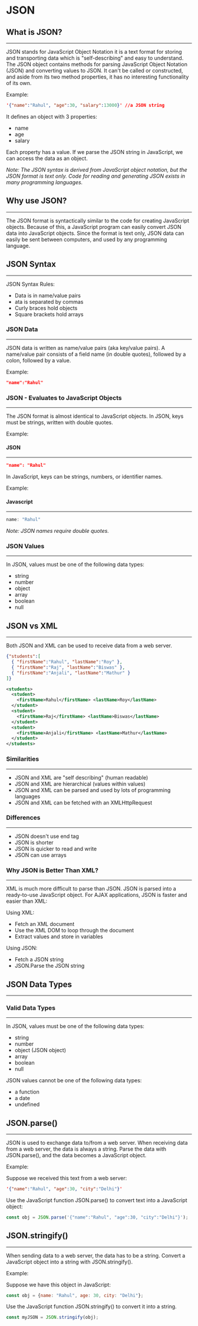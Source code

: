 # JSON


## What is JSON?
---

JSON stands for JavaScript Object Notation it is a text format for storing and transporting data which is "self-describing" and easy to understand. The JSON object contains methods for parsing JavaScript Object Notation (JSON) and converting values to JSON. It can't be called or constructed, and aside from its two method properties, it has no interesting functionality of its own.

Example:

```JSON
'{"name":"Rahul", "age":30, "salary":13000}' //a JSON string
```
It defines an object with 3 properties:
- name
- age
- salary
  
Each property has a value.
If we parse the JSON string in JavaScript, we can access the data as an object.

*Note: The JSON syntax is derived from JavaScript object notation, but the JSON format is text only. Code for reading and generating JSON exists in many programming languages.*

## Why use JSON?
---

The JSON format is syntactically similar to the code for creating JavaScript objects. Because of this, a JavaScript program can easily convert JSON data into JavaScript objects. Since the format is text only, JSON data can easily be sent between computers, and used by any programming language.

## JSON Syntax
---

JSON Syntax Rules:

- Data is in name/value pairs
- ata is separated by commas
- Curly braces hold objects
- Square brackets hold arrays

### JSON Data
---
JSON data is written as name/value pairs (aka key/value pairs). A name/value pair consists of a field name (in double quotes), followed by a colon, followed by a value.

Example:

```JSON
"name":"Rahul"
```

### JSON - Evaluates to JavaScript Objects
---
The JSON format is almost identical to JavaScript objects. In JSON, keys must be strings, written with double quotes.

Example:

#### JSON
---
```JSON
"name": "Rahul"
```

In JavaScript, keys can be strings, numbers, or identifier names.

Example:

#### Javascript
---
```js
name: "Rahul"
```

*Note: JSON names require double quotes.*

### JSON Values
---
In JSON, values must be one of the following data types:

- string
- number
- object
- array
- boolean
- null

## JSON vs XML
---

Both JSON and XML can be used to receive data from a web server.

```JSON
{"students":[
  { "firstName":"Rahul", "lastName":"Roy" },
  { "firstName":"Raj", "lastName":"Biswas" },
  { "firstName":"Anjali", "lastName":"Mathur" }
]}
```

```xml
<students>
  <student>
    <firstName>Rahul</firstName> <lastName>Roy</lastName>
  </student>
  <student>
    <firstName>Raj</firstName> <lastName>Biswas</lastName>
  </student>
  <student>
    <firstName>Anjali</firstName> <lastName>Mathur</lastName>
  </student>
</students>
```

### Similarities
---
- JSON and XML are "self describing" (human readable)
- JSON and XML are hierarchical (values within values)
- JSON and XML can be parsed and used by lots of programming languages
- JSON and XML can be fetched with an XMLHttpRequest

### Differences
---
- JSON doesn't use end tag
- JSON is shorter
- JSON is quicker to read and write
- JSON can use arrays

### Why JSON is Better Than XML?
---

XML is much more difficult to parse than JSON. JSON is parsed into a ready-to-use JavaScript object.
For AJAX applications, JSON is faster and easier than XML:

Using XML:

- Fetch an XML document
- Use the XML DOM to loop through the document
- Extract values and store in variables
  
Using JSON:

- Fetch a JSON string
- JSON.Parse the JSON string

## JSON Data Types
---

### Valid Data Types
---

In JSON, values must be one of the following data types:
- string
- number
- object (JSON object)
- array
- boolean
- null

JSON values cannot be one of the following data types:

- a function
- a date
- undefined

## JSON.parse()
---

JSON is used to exchange data to/from a web server. When receiving data from a web server, the data is always a string. Parse the data with JSON.parse(), and the data becomes a JavaScript object.

Example:

Suppose we received this text from a web server:

```JSON
'{"name":"Rahul", "age":30, "city":"Delhi"}'
```

Use the JavaScript function JSON.parse() to convert text into a JavaScript object:

```js
const obj = JSON.parse('{"name":"Rahul", "age":30, "city":"Delhi"}');
```

## JSON.stringify()
---

When sending data to a web server, the data has to be a string. Convert a JavaScript object into a string with JSON.stringify().

Example:

Suppose we have this object in JavaScript:

```js
const obj = {name: "Rahul", age: 30, city: "Delhi"};
```

Use the JavaScript function JSON.stringify() to convert it into a string.

```js
const myJSON = JSON.stringify(obj);
```

